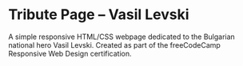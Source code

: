 # Tribute Page – Vasil Levski
A simple responsive HTML/CSS webpage dedicated to the Bulgarian national hero Vasil Levski. Created as part of the freeCodeCamp Responsive Web Design certification.
